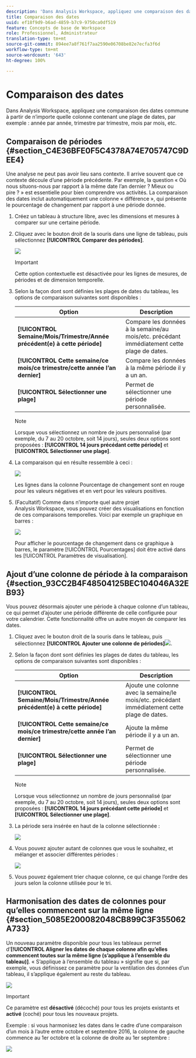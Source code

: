 ```yaml
---
description: 'Dans Analysis Workspace, appliquez une comparaison des dates commune à partir de n’importe quelle colonne contenant une période, par exemple : année par année, trimestre par trimestre, mois par mois, etc.'
title: Comparaison des dates
uuid: ef18f9d9-b6ad-4859-b7c9-9750ca0df519
feature: Concepts de base de Workspace
role: Professionnel, Administrateur
translation-type: tm+mt
source-git-commit: 894ee7a8f761f7aa2590e06708be82e7ecfa3f6d
workflow-type: tm+mt
source-wordcount: '643'
ht-degree: 100%

---
```



# Comparaison des dates

Dans Analysis Workspace, appliquez une comparaison des dates commune à partir de n’importe quelle colonne contenant une plage de dates, par exemple : année par année, trimestre par trimestre, mois par mois, etc.

## Comparaison de périodes {#section_C4E36BFE0F5C4378A74E705747C9DEE4}

Une analyse ne peut pas avoir lieu sans contexte. Il arrive souvent que ce contexte découle d’une période précédente. Par exemple, la question « Où nous situons-nous par rapport à la même date l’an dernier ? Mieux ou pire ? » est essentielle pour bien comprendre vos activités. La comparaison des dates inclut automatiquement une colonne « différence », qui présente le pourcentage de changement par rapport à une période donnée.

1. Créez un tableau à structure libre, avec les dimensions et mesures à comparer sur une certaine période.
1. Cliquez avec le bouton droit de la souris dans une ligne de tableau, puis sélectionnez **[!UICONTROL Comparer des périodes]**.

   ![](assets/compare-time.png)

   >[!IMPORTANT]
   >
   >Cette option contextuelle est désactivée pour les lignes de mesures, de périodes et de dimension temporelle.

1. Selon la façon dont sont définies les plages de dates du tableau, les options de comparaison suivantes sont disponibles :

   | Option | Description |
   |---|---|
   | **[!UICONTROL Semaine/Mois/Trimestre/Année précédent(e) à cette période]** | Compare les données à la semaine/au mois/etc. précédant immédiatement cette plage de dates. |
   | **[!UICONTROL Cette semaine/ce mois/ce trimestre/cette année l’an dernier]** | Compare les données à la même période il y a un an. |
   | **[!UICONTROL Sélectionner une plage]** | Permet de sélectionner une période personnalisée. |

   >[!NOTE]
   >
   >Lorsque vous sélectionnez un nombre de jours personnalisé (par exemple, du 7 au 20 octobre, soit 14 jours), seules deux options sont proposées : **[!UICONTROL 14 jours précédant cette période]** et **[!UICONTROL Sélectionner une plage]**.

1. La comparaison qui en résulte ressemble à ceci :

   ![](assets/compare-time-result.png)

   Les lignes dans la colonne Pourcentage de changement sont en rouge pour les valeurs négatives et en vert pour les valeurs positives.

1. (Facultatif) Comme dans n’importe quel autre projet Analysis Workspace, vous pouvez créer des visualisations en fonction de ces comparaisons temporelles. Voici par exemple un graphique en barres :

   ![](assets/compare-time-barchart.png)

   Pour afficher le pourcentage de changement dans ce graphique à barres, le paramètre [!UICONTROL Pourcentages] doit être activé dans les [!UICONTROL Paramètres de visualisation].

## Ajout d’une colonne de période à la comparaison {#section_93CC2B4F48504125BEC104046A32EB93}

Vous pouvez désormais ajouter une période à chaque colonne d’un tableau, ce qui permet d’ajouter une période différente de celle configurée pour votre calendrier. Cette fonctionnalité offre un autre moyen de comparer les dates.

1. Cliquez avec le bouton droit de la souris dans le tableau, puis sélectionnez **[!UICONTROL Ajouter une colonne de périodes]**![](assets/add-time-period-column.png).

1. Selon la façon dont sont définies les plages de dates du tableau, les options de comparaison suivantes sont disponibles :

   | Option | Description |
   |---|---|
   | **[!UICONTROL Semaine/Mois/Trimestre/Année précédent(e) à cette période]** | Ajoute une colonne avec la semaine/le mois/etc. précédant immédiatement cette plage de dates. |
   | **[!UICONTROL Cette semaine/ce mois/ce trimestre/cette année l’an dernier]** | Ajoute la même période il y a un an. |
   | **[!UICONTROL Sélectionner une plage]** | Permet de sélectionner une période personnalisée. |

   >[!NOTE]
   >
   >Lorsque vous sélectionnez un nombre de jours personnalisé (par exemple, du 7 au 20 octobre, soit 14 jours), seules deux options sont proposées : **[!UICONTROL 14 jours précédant cette période]** et **[!UICONTROL Sélectionner une plage]**.

1. La période sera insérée en haut de la colonne sélectionnée :

   ![](assets/add-time-period-column2.png)

1. Vous pouvez ajouter autant de colonnes que vous le souhaitez, et mélanger et associer différentes périodes :

   ![](assets/add-time-period-column4.png)

1. Vous pouvez également trier chaque colonne, ce qui change l’ordre des jours selon la colonne utilisée pour le tri.

## Harmonisation des dates de colonnes pour qu’elles commencent sur la même ligne {#section_5085E200082048CB899C3F355062A733}

Un nouveau paramètre disponible pour tous les tableaux permet d’**[!UICONTROL Aligner les dates de chaque colonne afin qu’elles commencent toutes sur la même ligne (s’applique à l’ensemble du tableau)]**. « S’applique à l’ensemble du tableau » signifie que si, par exemple, vous définissez ce paramètre pour la ventilation des données d’un tableau, il s’applique également au reste du tableau.

![](assets/date-comparison-setting.png)

>[!IMPORTANT]
>
>Ce paramètre est **désactivé** (décoché) pour tous les projets existants et **activé** (coché) pour tous les nouveaux projets.

Exemple : si vous harmonisez les dates dans le cadre d’une comparaison d’un mois à l’autre entre octobre et septembre 2016, la colonne de gauche commence au 1er octobre et la colonne de droite au 1er septembre :

![](assets/add-time-period-column3.png)

<!-- 

<p>See Jonny Moon's email from November 3. </p>

 -->

